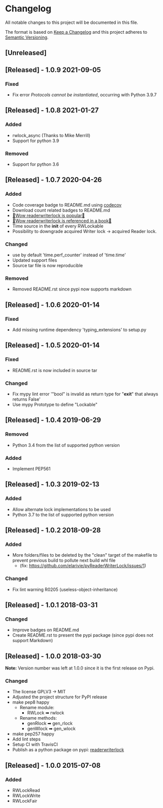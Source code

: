 # Changelog
All notable changes to this project will be documented in this file.

The format is based on [Keep a Changelog](http://keepachangelog.com/en/1.0.0/)
and this project adheres to [Semantic Versioning](http://semver.org/spec/v2.0.0.html).

## [Unreleased]

## [Released] - 1.0.9 2021-09-05

### Fixed

- Fix error *Protocols cannot be instantiated*, occurring with Python 3.9.7

## [Released] - 1.0.8 2021-01-27

### Added

- rwlock_async (Thanks to Mike Merrill)
- Support for python 3.9

### Removed

- Support for python 3.6

## [Released] - 1.0.7 2020-04-26

### Added

- Code coverage badge to README.md using [codecov](https://codecov.io)
- Download count related badges to README.md
 - [🎉Wow readerwriterlock is popular🥳](https://blog.pepy.tech/python/packages/stats/2019/12/14/most-popular-python-packages-in-november-2019.html)
 - [🎉Wow readerwriterlock is referenced in a book🥳](https://books.google.ca/books?id=sgyLDwAAQBAJ&pg=PA448&lpg=PA448&dq=python+readerwriterlock&source=bl&ots=yeRTw8hNIg&sig=ACfU3U2i0cmjaFCOagBm914PsCNZTEijjA&hl=fr&sa=X&ved=2ahUKEwi1nqzx2YbpAhVpl3IEHQhgCKY4ChDoATAFegQICRAB#v=onepage&q=python%20readerwriterlock&f=false)
- Time source in the __init__ of every RWLockable
- Possibility to downgrade acquired Writer lock -> acquired Reader lock.

### Changed

- use by default 'time.perf_counter' instead of 'time.time'
- Updated support files
- Source tar file is now reproducible

### Removed

- Removed README.rst since pypi now supports markdown

## [Released] - 1.0.6 2020-01-14

### Fixed
- Add missing runtime dependency 'typing_extensions' to setup.py

## [Released] - 1.0.5 2020-01-14

### Fixed
- README.rst is now included in source tar

### Changed
- Fix mypy lint error '"bool" is invalid as return type for "__exit__" that always returns False'
- Use mypy Prototype to define "Lockable"

## [Released] - 1.0.4 2019-06-29

### Removed
- Python 3.4 from the list of supported python version

### Added
- Implement PEP561

## [Released] - 1.0.3 2019-02-13

### Added
- Allow alternate lock implementations to be used
- Python 3.7 to the list of supported python version

## [Released] - 1.0.2 2018-09-28

### Added
- More folders/files to be deleted by the "clean" target of the makefile to prevent previous build to pollute next build whl file
  - (fix: https://github.com/elarivie/pyReaderWriterLock/issues/1)

### Changed
- Fix lint warning R0205 (useless-object-inheritance)

## [Released] - 1.0.1 2018-03-31

### Changed
- Improve badges on README.md
- Create README.rst to present the pypi package (since pypi does not support Markdown)

## [Released] - 1.0.0 2018-03-30
**Note:** Version number was left at 1.0.0 since it is the first release on Pypi.

### Changed
- The license GPLV3 -> MIT
- Adjusted the project structure for PyPI release
- make pep8 happy
  - Rename module:
    - RWLock ➡ rwlock
  - Rename methods:
    - genRlock ➡ gen_rlock
    - genWlock ➡ gen_wlock
- make pep257 happy
- Add lint steps
- Setup CI with TravisCI
- Publish as a python package on pypi: [readerwriterlock](https://pypi.python.org/pypi/readerwriterlock)

## [Released] - 1.0.0 2015-07-08

### Added
- RWLockRead
- RWLockWrite
- RWLockFair

